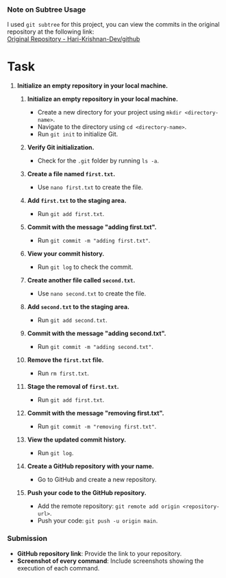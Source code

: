 ### Note on Subtree Usage  

I used `git subtree` for this project, you can view the commits in the original repository at the following link:  
[Original Repository - Hari-Krishnan-Dev/github](https://github.com/Hari-Krishnan-Dev/github.git)  


# Task  

1. **Initialize an empty repository in your local machine.**  
    1. **Initialize an empty repository in your local machine.**  

        - Create a new directory for your project using `mkdir <directory-name>`.  
        - Navigate to the directory using `cd <directory-name>`.  
        - Run `git init` to initialize Git.  

    2. **Verify Git initialization.**  
        - Check for the `.git` folder by running `ls -a`.  

    3. **Create a file named `first.txt`.**  
        - Use `nano first.txt` to create the file.  

    4. **Add `first.txt` to the staging area.**  
        - Run `git add first.txt`.  

    5. **Commit with the message "adding first.txt".**  
        - Run `git commit -m "adding first.txt"`.  

    6. **View your commit history.**  
        - Run `git log` to check the commit.  

    7. **Create another file called `second.txt`.**  
        - Use `nano second.txt` to create the file.  

    8. **Add `second.txt` to the staging area.**  
        - Run `git add second.txt`.  

    9. **Commit with the message "adding second.txt".**  
        - Run `git commit -m "adding second.txt"`.  

    10. **Remove the `first.txt` file.**  
        - Run `rm first.txt`.  

    11. **Stage the removal of `first.txt`.**  
        - Run `git add first.txt`.  

    12. **Commit with the message "removing first.txt".**  
        - Run `git commit -m "removing first.txt"`.  

    13. **View the updated commit history.**  
        - Run `git log`.  

    14. **Create a GitHub repository with your name.**  
        - Go to GitHub and create a new repository.  

    15. **Push your code to the GitHub repository.**  
        - Add the remote repository: `git remote add origin <repository-url>`.  
        - Push your code: `git push -u origin main`.  

### Submission  

- **GitHub repository link**: Provide the link to your repository.  
- **Screenshot of every command**: Include screenshots showing the execution of each command.  

